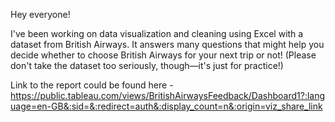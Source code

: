 Hey everyone!

I've been working on data visualization and cleaning using Excel with a dataset from British Airways. It answers many questions that might help you decide whether to choose British Airways for your next trip or not! (Please don't take the dataset too seriously, though—it's just for practice!)

Link to the report could be found here - https://public.tableau.com/views/BritishAirwaysFeedback/Dashboard1?:language=en-GB&:sid=&:redirect=auth&:display_count=n&:origin=viz_share_link
